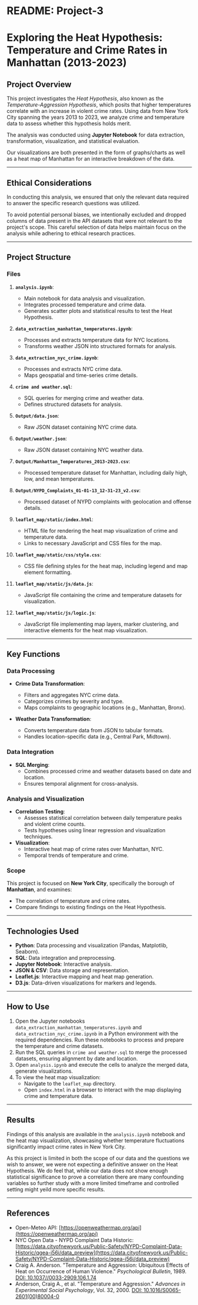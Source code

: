 # README: Project-3
# Exploring the Heat Hypothesis: Temperature and Crime Rates in Manhattan (2013-2023)


## Project Overview

This project investigates the *Heat Hypothesis*, also known as the *Temperature-Aggression Hypothesis*, which posits that higher temperatures correlate with an increase in violent crime rates. Using data from New York City spanning the years 2013 to 2023, we analyze crime and temperature data to assess whether this hypothesis holds merit.

The analysis was conducted using **Jupyter Notebook** for data extraction, transformation, visualization, and statistical evaluation.

Our visualizations are both presented in the form of graphs/charts as well as a heat map of Manhattan for an interactive breakdown of the data.

---

## Ethical Considerations

In conducting this analysis, we ensured that only the relevant data required to answer the specific research questions was utilized.

To avoid potential personal biases, we intentionally excluded and dropped columns of data present in the API datasets that were not relevant to the project's scope. This careful selection of data helps maintain focus on the analysis while adhering to ethical research practices.

---


## Project Structure

### Files

1. **`analysis.ipynb`**:

   - Main notebook for data analysis and visualization.
   - Integrates processed temperature and crime data.
   - Generates scatter plots and statistical results to test the Heat Hypothesis.

2. **`data_extraction_manhattan_temperatures.ipynb`**:

   - Processes and extracts temperature data for NYC locations.
   - Transforms weather JSON into structured formats for analysis.

3. **`data_extraction_nyc_crime.ipynb`**:

   - Processes and extracts NYC crime data.
   - Maps geospatial and time-series crime details.

4. **`crime and weather.sql`**:

   - SQL queries for merging crime and weather data.
   - Defines structured datasets for analysis.

5. **`Output/data.json`**:

   - Raw JSON dataset containing NYC crime data.

6. **`Output/weather.json`**:

   - Raw JSON dataset containing NYC weather data.

7. **`Output/Manhattan_Temperatures_2013-2023.csv`**:

   - Processed temperature dataset for Manhattan, including daily high, low, and mean temperatures.

8. **`Output/NYPD_Complaints_01-01-13_12-31-23_v2.csv`**:

   - Processed dataset of NYPD complaints with geolocation and offense details.

9. **`leaflet_map/static/index.html`**:

   - HTML file for rendering the heat map visualization of crime and temperature data.
   - Links to necessary JavaScript and CSS files for the map.

10. **`leaflet_map/static/css/style.css`**:

    - CSS file defining styles for the heat map, including legend and map element formatting.

11. **`leaflet_map/static/js/data.js`**:

    - JavaScript file containing the crime and temperature datasets for visualization.

12. **`leaflet_map/static/js/logic.js`**:

    - JavaScript file implementing map layers, marker clustering, and interactive elements for the heat map visualization.

---

## Key Functions

### Data Processing

- **Crime Data Transformation**:

  - Filters and aggregates NYC crime data.
  - Categorizes crimes by severity and type.
  - Maps complaints to geographic locations (e.g., Manhattan, Bronx).

- **Weather Data Transformation**:

  - Converts temperature data from JSON to tabular formats.
  - Handles location-specific data (e.g., Central Park, Midtown).

### Data Integration

- **SQL Merging**:
  - Combines processed crime and weather datasets based on date and location.
  - Ensures temporal alignment for cross-analysis.

### Analysis and Visualization

- **Correlation Testing**:
  - Assesses statistical correlation between daily temperature peaks and violent crime counts.
  - Tests hypotheses using linear regression and visualization techniques.
- **Visualization**:
  - Interactive heat map of crime rates over Manhattan, NYC.
  - Temporal trends of temperature and crime.

### Scope

This project is focused on **New York City**, specifically the borough of **Manhattan**, and examines:

- The correlation of temperature and crime rates.
- Compare findings to existing findings on the Heat Hypothesis.

---

## Technologies Used

- **Python**: Data processing and visualization (Pandas, Matplotlib, Seaborn).
- **SQL**: Data integration and preprocessing.
- **Jupyter Notebook**: Interactive analysis.
- **JSON & CSV**: Data storage and representation.
- **Leaflet.js**: Interactive mapping and heat map generation.
- **D3.js**: Data-driven visualizations for markers and legends.

---

## How to Use

1. Open the Jupyter notebooks `data_extraction_manhattan_temperatures.ipynb` and `data_extraction_nyc_crime.ipynb` in a Python environment with the required dependencies. Run these notebooks to process and prepare the temperature and crime datasets.
2. Run the SQL queries in `crime and weather.sql` to merge the processed datasets, ensuring alignment by date and location.
3. Open `analysis.ipynb` and execute the cells to analyze the merged data, generate visualizations.
4. To view the heat map visualization:
   - Navigate to the `leaflet_map` directory.
   - Open `index.html` in a browser to interact with the map displaying crime and temperature data.

---

## Results

Findings of this analysis are available in the `analysis.ipynb` notebook and the heat map visualization, showcasing whether temperature fluctuations significantly impact crime rates in New York City.

As this project is limited in both the scope of our data and the questions we wish to answer, we were not expecting a definitive answer on the Heat Hypothesis. We do feel that, while our data does not show enough statistical significance to prove a correlation there are many confounding variables so further study with a more limited timeframe and controlled setting might yeild more specific results.

---

## References

- Open-Meteo API: [https://openweathermap.org/api](https://openweathermap.org/api)
- NYC Open Data - NYPD Complaint Data Historic: [https://data.cityofnewyork.us/Public-Safety/NYPD-Complaint-Data-Historic/qgea-i56i/data_preview](https://data.cityofnewyork.us/Public-Safety/NYPD-Complaint-Data-Historic/qgea-i56i/data_preview)
- Craig A. Anderson. "Temperature and Aggression: Ubiquitous Effects of Heat on Occurrence of Human Violence." *Psychological Bulletin*, 1989. [DOI: 10.1037//0033-2909.106.1.74](https://www.researchgate.net/publication/20489242_Temperature_and_Aggression_Ubiquitous_Effects_of_Heat_on_Occurrence_of_Human_Violence)
- Anderson, Craig A., et al. "Temperature and Aggression." *Advances in Experimental Social Psychology*, Vol. 32, 2000. [DOI: 10.1016/S0065-2601(00)80004-0](https://www.sciencedirect.com/science/article/abs/pii/S0065260100800040)
